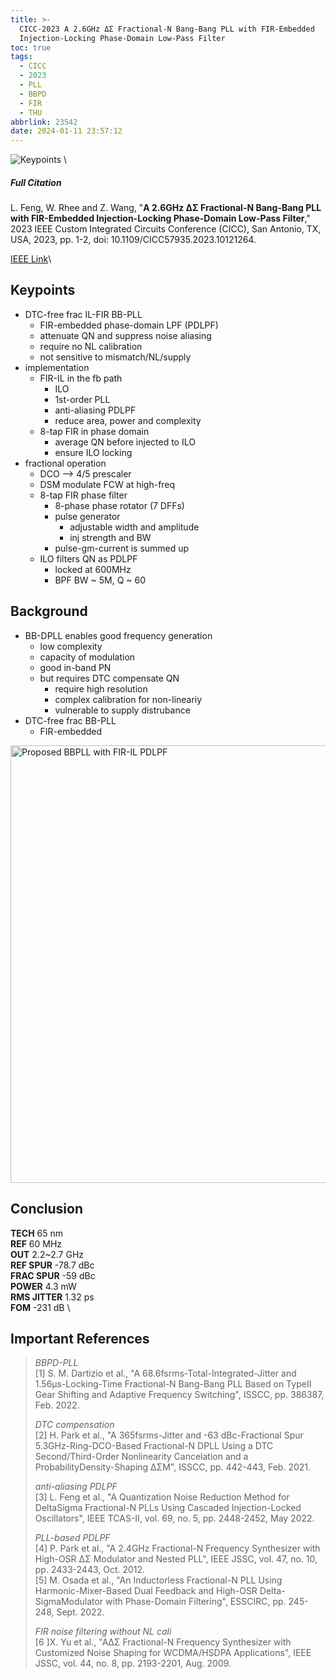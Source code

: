 ```yaml
---
title: >-
  CICC-2023 A 2.6GHz ΔΣ Fractional-N Bang-Bang PLL with FIR-Embedded
  Injection-Locking Phase-Domain Low-Pass Filter
toc: true
tags:
  - CICC
  - 2023
  - PLL
  - BBPD
  - FIR
  - THU
abbrlink: 23542
date: 2024-01-11 23:57:12
---
```


![Keypoints](https://i0.imgs.ovh/2024/01/11/IjJTD.png) \

##### Full Citation

L. Feng, W. Rhee and Z. Wang, "**A 2.6GHz ΔΣ Fractional-N Bang-Bang PLL with FIR-Embedded Injection-Locking Phase-Domain Low-Pass Filter**," 2023 IEEE Custom Integrated Circuits Conference (CICC), San Antonio, TX, USA, 2023, pp. 1-2, doi: 10.1109/CICC57935.2023.10121264.

[IEEE Link](https://ieeexplore.ieee.org/document/10121264)\

## Keypoints

- DTC-free frac IL-FIR BB-PLL
  - FIR-embedded phase-domain LPF (PDLPF)
  - attenuate QN and suppress noise aliasing
  - require no NL calibration
  - not sensitive to mismatch/NL/supply
- implementation
  - FIR-IL in the fb path
    - ILO 
    - 1st-order PLL
    - anti-aliasing PDLPF
    - reduce area, power and complexity
  - 8-tap FIR in phase domain
    - average QN before injected to ILO
    - ensure ILO locking
- fractional operation
  - DCO --> 4/5 prescaler
  - DSM modulate FCW at high-freq
  - 8-tap FIR phase filter
    - 8-phase phase rotator (7 DFFs)
    - pulse generator
      - adjustable width and amplitude
      - inj strength and BW
    - pulse-gm-current is summed up
  - ILO filters QN as PDLPF
    - locked at 600MHz 
    - BPF BW ~ 5M, Q ~ 60

## Background

- BB-DPLL enables good frequency generation
  - low complexity
  - capacity of modulation
  - good in-band PN
  - but requires DTC compensate QN
    - require high resolution
    - complex calibration for non-lineariy
    - vulnerable to supply distrubance
- DTC-free frac BB-PLL
  - FIR-embedded 

<img src="https://i0.imgs.ovh/2024/01/12/Ij5rs.png" width = "700" alt="Proposed BBPLL with FIR-IL PDLPF" align=center />

## Conclusion

**TECH**  65 nm \
**REF**  60 MHz \
**OUT**  2.2~2.7 GHz \
**REF SPUR**  -78.7 dBc \
**FRAC SPUR**  -59 dBc \
**POWER** 4.3 mW  \
**RMS JITTER**  1.32 ps \
**FOM**  -231 dB \

## Important References

> *BBPD-PLL* \
> [1] S. M. Dartizio et al., "A 68.6fsrms-Total-Integrated-Jitter and 1.56μs-Locking-Time Fractional-N Bang-Bang PLL Based on TypeII Gear Shifting and Adaptive Frequency Switching", ISSCC, pp. 386387, Feb. 2022.
> 
> *DTC compensation* \
> [2] H. Park et al., "A 365fsrms-Jitter and -63 dBc-Fractional Spur 5.3GHz-Ring-DCO-Based Fractional-N DPLL Using a DTC Second/Third-Order Nonlinearity Cancelation and a ProbabilityDensity-Shaping ΔΣM", ISSCC, pp. 442-443, Feb. 2021.
> 
> *anti-aliasing PDLPF* \
> [3] L. Feng et al., "A Quantization Noise Reduction Method for DeltaSigma Fractional-N PLLs Using Cascaded Injection-Locked Oscillators", IEEE TCAS-II, vol. 69, no. 5, pp. 2448-2452, May 2022.
> 
> *PLL-based PDLPF* \
> [4] P. Park et al., "A 2.4GHz Fractional-N Frequency Synthesizer with High-OSR ΔΣ Modulator and Nested PLL", IEEE JSSC, vol. 47, no. 10, pp. 2433-2443, Oct. 2012. \
> [5] M. Osada et al., "An Inductorless Fractional-N PLL Using Harmonic-Mixer-Based Dual Feedback and High-OSR Delta-SigmaModulator with Phase-Domain Filtering", ESSCIRC, pp. 245-248, Sept. 2022.
> 
> *FIR noise filtering without NL cali* \
> [6 ]X. Yu et al., "AΔΣ Fractional-N Frequency Synthesizer with Customized Noise Shaping for WCDMA/HSDPA Applications", IEEE JSSC, vol. 44, no. 8, pp. 2193-2201, Aug. 2009.
